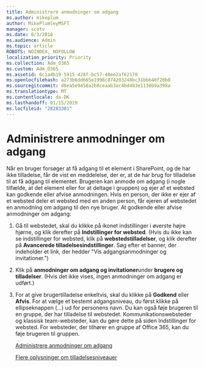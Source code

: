 ```yaml
---
title: Administrere anmodninger om adgang
ms.author: mikeplum
author: MikePlumleyMSFT
manager: scotv
ms.date: 8/3/2018
ms.audience: Admin
ms.topic: article
ROBOTS: NOINDEX, NOFOLLOW
localization_priority: Priority
ms.collection: Adm_O365
ms.custom: Adm_O365
ms.assetid: 6c1a4b19-5915-428f-bc57-40ee2af62178
ms.openlocfilehash: a273b6dd665e1998c874203248bc31bbb40f20b0
ms.sourcegitcommit: d6ea5e9458a2b8ceaab3ac4bd483e1130b9a398a
ms.translationtype: MT
ms.contentlocale: da-DK
ms.lasthandoff: 01/15/2019
ms.locfileid: "28283381"
---
```

# <a name="manage-access-requests"></a>Administrere anmodninger om adgang

Når en bruger forsøger at få adgang til et element i SharePoint, og de har ikke tilladelse, får de vist en meddelelse, der er, at de har brug for tilladelse til at få adgang til elementet. Brugeren kan anmode om adgang (i nogle tilfælde, at det element eller for at deltage i gruppen) og ejer af et websted kan godkende eller afvise anmodningen. Hvis en person, der ikke er ejer af et websted deler et websted med en anden person, får ejeren af webstedet en anmodning om adgang til den nye bruger. At godkende eller afvise anmodninger om adgang:
  
1. Gå til webstedet, skal du klikke på ikonet indstillinger i øverste højre hjørne, og klik derefter på **Indstillinger for websted**. (Hvis du ikke kan se indstillinger for websted, klik på **webstedstilladelser**, og klik derefter på **Avancerede tilladelsesindstillinger**. Søg efter et banner, der indeholder et link, der hedder "Vis adgangsanmodninger og invitationer.")
    
2. Klik på **anmodninger om adgang og invitationer**under **brugere og tilladelser**. (Hvis det ikke vises, ingen anmodninger om adgang er udført.)
    
3. For at give brugertilladelse enkeltvis, skal du klikke på **Godkend** eller **Afvis**. For at vælge et bestemt adgangsniveau, du først klikke på ellipseknappen (...) ud for personens navn. Du kan også føje brugeren til en gruppe, der har tilladelse til webstedet. Kommunikationswebsteder og klassisk team-websteder, kan du gøre dette på siden Indstillinger for websted. For websteder, der tilhører en gruppe af Office 365, kan du føje brugeren til gruppen.
    
    [Administrere anmodninger om adgang](https://go.microsoft.com/fwlink/?linkid=2008747)
    
    [Flere oplysninger om tilladelsesniveauer](https://go.microsoft.com/fwlink/?linkid=867071)
    

